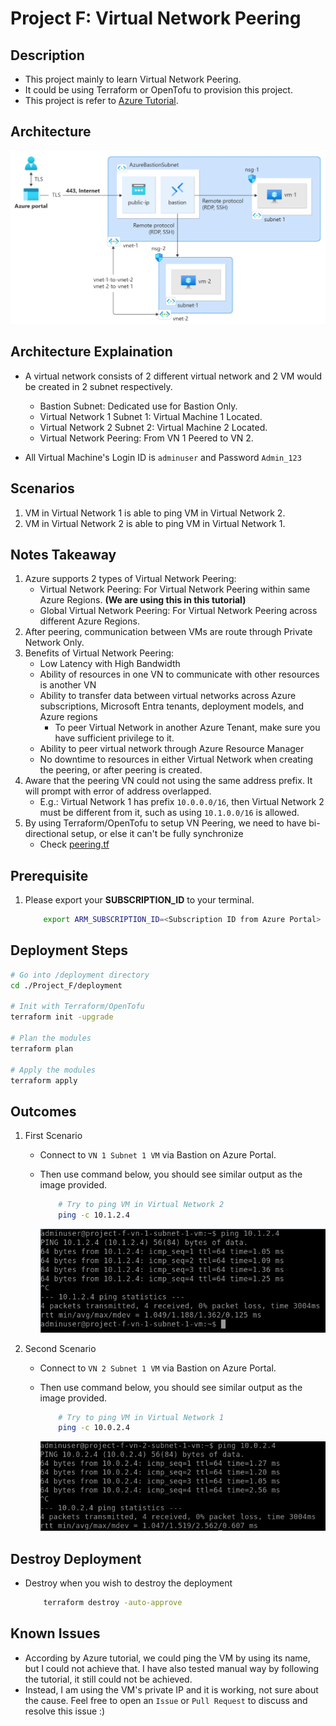 # Project F: Virtual Network Peering

## Description

- This project mainly to learn Virtual Network Peering.
- It could be using Terraform or OpenTofu to provision this project.
- This project is refer to [Azure Tutorial](https://learn.microsoft.com/en-us/azure/virtual-network/tutorial-connect-virtual-networks-portal).

## Architecture

![Architecture Diagram](./images/architecture.png)

## Architecture Explaination

- A virtual network consists of 2 different virtual network and 2 VM would be created in 2 subnet respectively.
  - Bastion Subnet: Dedicated use for Bastion Only.
  - Virtual Network 1 Subnet 1: Virtual Machine 1 Located.
  - Virtual Network 2 Subnet 2: Virtual Machine 2 Located.
  - Virtual Network Peering: From VN 1 Peered to VN 2.

- All Virtual Machine's Login ID is `adminuser` and Password `Admin_123`

## Scenarios

1. VM in Virtual Network 1 is able to ping VM in Virtual Network 2.
2. VM in Virtual Network 2 is able to ping VM in Virtual Network 1.

## Notes Takeaway

1. Azure supports 2 types of Virtual Network Peering:
    - Virtual Network Peering: For Virtual Network Peering within same Azure Regions. __(We are using this in this tutorial)__
    - Global Virtual Network Peering: For Virtual Network Peering across different Azure Regions.
2. After peering, communication between VMs are route through Private Network Only.
3. Benefits of Virtual Network Peering:
    - Low Latency with High Bandwidth
    - Ability of resources in one VN to communicate with other resources is another VN
    - Ability to transfer data between virtual networks across Azure subscriptions, Microsoft Entra tenants, deployment models, and Azure regions
        - To peer Virtual Network in another Azure Tenant, make sure you have sufficient privilege to it.
    - Ability to peer virtual network through Azure Resource Manager
    - No downtime to resources in either Virtual Network when creating the peering, or after peering is created.
4. Aware that the peering VN could not using the same address prefix. It will prompt with error of address overlapped.
    - E.g.: Virtual Network 1 has prefix `10.0.0.0/16`, then Virtual Network 2 must be different from it, such as using `10.1.0.0/16` is allowed.
5. By using Terraform/OpenTofu to setup VN Peering, we need to have bi-directional setup, or else it can't be fully synchronize
    - Check [peering.tf](./modules/peering.tf)

## Prerequisite

1. Please export your __SUBSCRIPTION_ID__ to your terminal.

    ```bash
        export ARM_SUBSCRIPTION_ID=<Subscription ID from Azure Portal>
    ```

## Deployment Steps

```bash
# Go into /deployment directory
cd ./Project_F/deployment

# Init with Terraform/OpenTofu
terraform init -upgrade

# Plan the modules
terraform plan

# Apply the modules
terraform apply
```

## Outcomes

1. First Scenario
    - Connect to `VN 1 Subnet 1 VM` via Bastion on Azure Portal.
    - Then use command below, you should see similar output as the image provided.

        ```bash
            # Try to ping VM in Virtual Network 2
            ping -c 10.1.2.4
        ```

        ![VM-1-ping-VM-2](./images/vm1-ping-vm2.png)

2. Second Scenario
    - Connect to `VN 2 Subnet 1 VM` via Bastion on Azure Portal.
    - Then use command below, you should see similar output as the image provided.

        ```bash
            # Try to ping VM in Virtual Network 1
            ping -c 10.0.2.4
        ```

        ![VM-2-ping-VM-1](./images/vm2-ping-vm1.png)

## Destroy Deployment

- Destroy when you wish to destroy the deployment

    ```bash
        terraform destroy -auto-approve
    ```

## Known Issues

- According by Azure tutorial, we could ping the VM by using its name, but I could not achieve that. I have also tested manual way by following the tutorial, it still could not be achieved.
- Instead, I am using the VM's private IP and it is working, not sure about the cause. Feel free to open an `Issue` or `Pull Request` to discuss and resolve this issue :)
